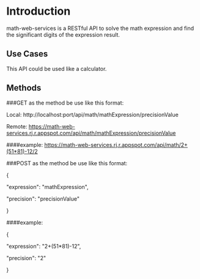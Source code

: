 # Introduction

math-web-services is a RESTful API to solve the math expression and find the significant digits of the expression result.

## Use Cases

This API could be used like a calculator.

## Methods 

###GET as the method be use like this format: 

Local: http://localhost:port/api/math/mathExpression/precisionValue

Remote: https://math-web-services.rj.r.appspot.com/api/math/mathExpression/precisionValue

####example: https://math-web-services.rj.r.appspot.com/api/math/2+(51*81)-12/2

###POST as the method be use like this format:

{

  "expression": "mathExpression",
 
  "precision": "precisionValue"
  
}

####example: 

{

  "expression": "2+(51*81)-12",
 
  "precision": "2"
  
}


